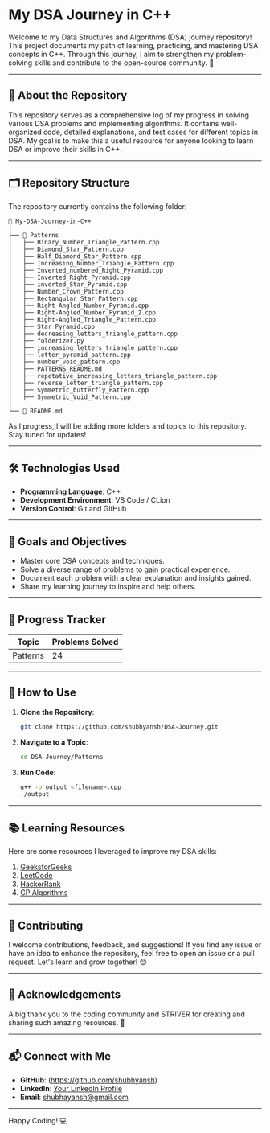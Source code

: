 # My DSA Journey in C++

Welcome to my Data Structures and Algorithms (DSA) journey repository! This project documents my path of learning, practicing, and mastering DSA concepts in C++. Through this journey, I aim to strengthen my problem-solving skills and contribute to the open-source community. 🌟

---

## 🚀 About the Repository

This repository serves as a comprehensive log of my progress in solving various DSA problems and implementing algorithms. It contains well-organized code, detailed explanations, and test cases for different topics in DSA. My goal is to make this a useful resource for anyone looking to learn DSA or improve their skills in C++.

---

## 🗂️ Repository Structure

The repository currently contains the following folder:

```
📂 My-DSA-Journey-in-C++
│
├── 📁 Patterns
│   ├── Binary_Number_Triangle_Pattern.cpp
│   ├── Diamond_Star_Pattern.cpp
│   ├── Half_Diamond_Star_Pattern.cpp
│   ├── Increasing_Number_Triangle_Pattern.cpp
│   ├── Inverted_numbered_Right_Pyramid.cpp
│   ├── Inverted_Right_Pyramid.cpp
│   ├── inverted_Star_Pyramid.cpp
│   ├── Number_Crown_Pattern.cpp
│   ├── Rectangular_Star_Pattern.cpp
│   ├── Right-Angled_Number_Pyramid.cpp
│   ├── Right-Angled_Number_Pyramid_2.cpp
│   ├── Right-Angled_Triangle_Pattern.cpp
│   ├── Star_Pyramid.cpp
│   ├── decreasing_letters_triangle_pattern.cpp
│   ├── folderizer.py
│   ├── increasing_letters_triangle_pattern.cpp
│   ├── letter_pyramid_pattern.cpp
│   ├── number_void_pattern.cpp
│   ├── PATTERNS_README.md
│   ├── repetative_increasing_letters_triangle_pattern.cpp
│   ├── reverse_letter_triangle_pattern.cpp
│   ├── Symmetric_butterfly_Pattern.cpp
│   ├── Symmetric_Void_Pattern.cpp
│
└── 📄 README.md
```

As I progress, I will be adding more folders and topics to this repository. Stay tuned for updates!

---

## 🛠️ Technologies Used

- **Programming Language**: C++  
- **Development Environment**: VS Code / CLion  
- **Version Control**: Git and GitHub  

---

## 🌟 Goals and Objectives

- Master core DSA concepts and techniques.
- Solve a diverse range of problems to gain practical experience.
- Document each problem with a clear explanation and insights gained.
- Share my learning journey to inspire and help others.

---

## 📝 Progress Tracker

| Topic     | Problems Solved |
|-----------|-----------------|
| Patterns  | 24              |

---

## 🔗 How to Use

1. **Clone the Repository**:
   ```bash
   git clone https://github.com/shubhyansh/DSA-Journey.git
   ```
2. **Navigate to a Topic**:
   ```bash
   cd DSA-Journey/Patterns
   ```
3. **Run Code**:
   ```bash
   g++ -o output <filename>.cpp
   ./output
   ```

---

## 📚 Learning Resources

Here are some resources I leveraged to improve my DSA skills:

1. [GeeksforGeeks](https://www.geeksforgeeks.org/)
2. [LeetCode](https://leetcode.com/)
3. [HackerRank](https://www.hackerrank.com/)
4. [CP Algorithms](https://cp-algorithms.com/)

---

## 🤝 Contributing

I welcome contributions, feedback, and suggestions! If you find any issue or have an idea to enhance the repository, feel free to open an issue or a pull request. Let's learn and grow together! 😊

---

## 🙌 Acknowledgements

A big thank you to the coding community and STRIVER for creating and sharing such amazing resources. 💖

---

## 📬 Connect with Me

- **GitHub**: (https://github.com/shubhyansh)
- **LinkedIn**: [Your LinkedIn Profile](https://www.linkedin.com/in/shubhyansh-rai-749911136/)
- **Email**: shubhayansh@gmail.com

---

Happy Coding! 💻
